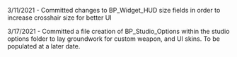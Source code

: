 3/11/2021 - Committed changes to BP_Widget_HUD size fields in order to increase crosshair size for better UI

3/17/2021 - Committed a file creation of BP_Studio_Options within the studio options folder to lay groundwork for custom weapon, and UI skins. To be populated at a later date.
